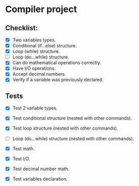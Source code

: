# Compiler project

## Checklist:
- [x] Two variables types.
- [x] Conditional (if...else) structure.
- [x] Loop (while) structure. 
- [ ] Loop (do...while) structure.
- [x] Can do mathematical operations correctly.
- [x] Have I/O operations.
- [x] Accept decimal numbers.
- [x] Verify if a variable was previously declared. 

## Tests
- [x] Test 2 variable types.
- [x] Test conditional structure (nested with other commands).
- [x] Test loop structure (nested with other commands).
- [ ] Loop (do...while) structure (nested with other commands).
- [x] Test math.
- [x] Test I/O.
- [x] Test decimal number math.
- [x] Test variables declaration.
 
